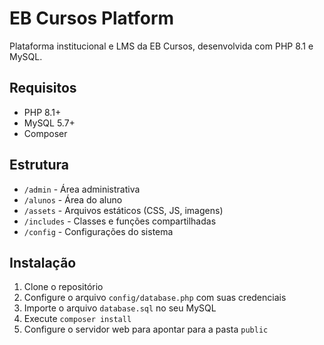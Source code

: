 # EB Cursos Platform

Plataforma institucional e LMS da EB Cursos, desenvolvida com PHP 8.1 e MySQL.

## Requisitos

- PHP 8.1+
- MySQL 5.7+
- Composer

## Estrutura

- `/admin` - Área administrativa
- `/alunos` - Área do aluno
- `/assets` - Arquivos estáticos (CSS, JS, imagens)
- `/includes` - Classes e funções compartilhadas
- `/config` - Configurações do sistema

## Instalação

1. Clone o repositório
2. Configure o arquivo `config/database.php` com suas credenciais
3. Importe o arquivo `database.sql` no seu MySQL
4. Execute `composer install`
5. Configure o servidor web para apontar para a pasta `public`
